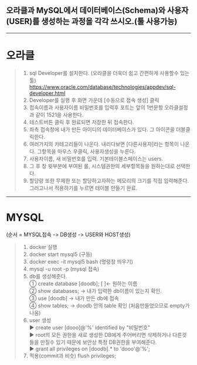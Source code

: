 ## 오라클과 MySQL에서 데이터베이스(Schema)와 사용자(USER)를 생성하는 과정을 각각 쓰시오.(툴 사용가능)
<hr/>

# 오라클

> 1. sql Developer를 설치한다. (오라클을 더욱더 쉽고 간편하게 사용할수 있는 툴) <br/>
  https://www.oracle.com/database/technologies/appdev/sql-developer.html
> 2. Developer를 실행 후 화면 가운데 [수동으로 접속 생성] 클릭
> 3. 접속이름과 사용자이름 비밀번호를 입력후 포트는 앞의 1번문항 오라클설정과 같이 1521을 사용한다.
> 4. 테스트버튼 클릭 후 완료되면 저장한 뒤 접속한다.
> 5. 좌측 접속창에 내가 만든 아이디의 데이터베이스가 있다. 그 아이콘을 더블클릭한다.
> 6. 여러가지의 카테고리들이 나온다. 내리다보면 [다른사용자]라는 항목이 나온다. 그항목을 마우스 우클릭, 사용자생성을 누른다.
> 7. 사용자이름, 새 비밀번호를 입력. 기본테이블스페이스는 users.
> 8. 그 후 창 윗부분에 부여된 롤, 시스템권한의 세부항목들을 원하는대로 선택한다.
> 9. 할당량 또한 무제한 또는 할당하고자하는 메모리의 크기를 직접 입력해준다. 그러고나서 적용하기를 누르면 테이블 만들기 완료.
<hr/>

# MYSQL
(순서 = MYSQL접속 -> DB생성 -> USER와 HOST생성)

> 1. docker 실행
> 2. docker start mysql5 (구동)
> 3. docker exec -it mysql5 bash (명령창 띄우기)
> 4. mysql -u root -p (mysql 접속)
> 5. db를 생성해준다.<br/>
>  ① create database [doodb];         [   ]<- 원하는 이름 <br/>
>  ② show databases;   -> 내가 입력한 db이름이 있는지 확인. <br/>
>  ③ use [doodb] -> 내가 만든 db에 접속 <br/>
>  ④ show tables;    -> doodb 안의 table 확인 (처음만들었으므로 empty가 나옴) <br/>
> 6. user 생성 <br/>
> ▶ create user [dooo]@'%' identified by "비밀번호"      <br/>
> ▶ root의 모든 권한을 새로 생성한 DB에게 주어버리면 삭제하거나 다른것들을 만질수 있기 때문에 보안상 특정 DB권한을 부여해준다. <br/>
> ▶ grant all privileges on [doodb].* to 'dooo'@'%'; <br/>
> 7. 적용(commit과 비슷)     flush privileges;
